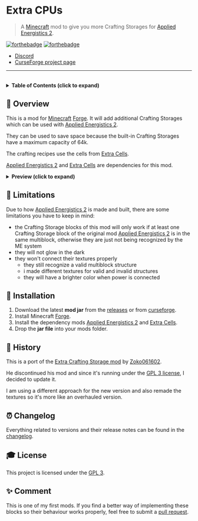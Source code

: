 # **Extra CPUs**

> A [Minecraft] mod to give you more Crafting Storages for [Applied Energistics 2][ae2].


[![forthebadge](https://forthebadge.com/images/badges/60-percent-of-the-time-works-every-time.svg)][curseforge]
[![forthebadge](https://forthebadge.com/images/badges/made-with-java.svg)][curseforge]

- [Discord]
- [CurseForge project page][curseforge]

---

<br>

<!-- Table of Contents -->
<details>
    <summary>
        <strong>Table of Contents (click to expand)</strong>
    </summary>

- [**Extra CPUs**](#extra-cpus)
  - [**📑 Overview**](#-overview)
  - [**🐛 Limitations**](#-limitations)
  - [**🔧 Installation**](#-installation)
  - [**📕 History**](#-history)
  - [**⏰ Changelog**](#-changelog)
  - [**🎓 License**](#-license)
  - [**✨ Comment**](#-comment)
</details>


## **📑 Overview**
This is a mod for [Minecraft] [Forge]. It will add additional Crafting Storages which can be used with [Applied Energistics 2][ae2].

They can be used to save space because the built-in Crafting Storages have a maximum capacity of 64k.

The crafting recipes use the cells from [Extra Cells].

[Applied Energistics 2][ae2] and [Extra Cells] are dependencies for this mod.

<details>
    <summary>
        <strong>Preview (click to expand)</strong>
    </summary>

![preview](images/preview.png)
</details>


## **🐛 Limitations**
Due to how [Applied Energistics 2][ae2] is made and built, there are some limitations you have to keep in mind:

- the Crafting Storage blocks of this mod will only work if at least one Crafting Storage block of the original mod [Applied Energistics 2][ae2] is in the same multiblock, otherwise they are just not being recognized by the ME system
- they will not glow in the dark
- they won't connect their textures properly
  - they still recognize a valid multiblock structure
  - i made different textures for valid and invalid structures
  - they will have a brighter color when power is connected


## **🔧 Installation**

1. Download the latest **mod jar** from the [releases] or from [curseforge].
2. Install Minecraft [Forge].
3. Install the dependency mods [Applied Energistics 2][ae2] and [Extra Cells].
4. Drop the **jar file** into your mods folder.


## **📕 History**
This is a port of the [Extra Crafting Storage mod][original mod] by [Zoko061602][author].

He discontinued his mod and since it's running under the [GPL 3 license](./LICENSE), I decided to update it.

I am using a different approach for the new version and also remade the textures so it's more like an overhauled version.


## **⏰ Changelog**
Everything related to versions and their release notes can be found in the [changelog].


## **🎓 License**
This project is licensed under the [GPL 3].


## **✨ Comment**
This is one of my first mods. If you find a better way of implementing these blocks so their behaviour works properly, feel free to submit a [pull request].


<!-- Links -->
[Minecraft]: https://www.minecraft.net/
[ae2]: https://www.curseforge.com/minecraft/mc-mods/applied-energistics-2
[Discord]: https://discordapp.com/invite/Q3qxws6
[curseforge]: https://www.curseforge.com/
[Extra Cells]: https://www.curseforge.com/minecraft/mc-mods/extracells2
[releases]: https://github.com/RLNT/sinus-staff-list/releases
[Forge]: http://files.minecraftforge.net/
[original mod]: https://github.com/Zoko061602/ExtraCraftingStorage
[author]: https://github.com/Zoko061602
[changelog]: CHANGELOG.md
[GPL 3]: LICENSE.md
[pull request]: https://github.com/RLNT/minecraft-extracpus/pulls
